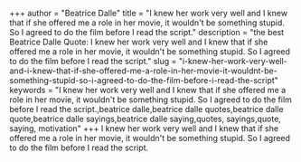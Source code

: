 +++
author = "Beatrice Dalle"
title = "I knew her work very well and I knew that if she offered me a role in her movie, it wouldn't be something stupid. So I agreed to do the film before I read the script."
description = "the best Beatrice Dalle Quote: I knew her work very well and I knew that if she offered me a role in her movie, it wouldn't be something stupid. So I agreed to do the film before I read the script."
slug = "i-knew-her-work-very-well-and-i-knew-that-if-she-offered-me-a-role-in-her-movie-it-wouldnt-be-something-stupid-so-i-agreed-to-do-the-film-before-i-read-the-script"
keywords = "I knew her work very well and I knew that if she offered me a role in her movie, it wouldn't be something stupid. So I agreed to do the film before I read the script.,beatrice dalle,beatrice dalle quotes,beatrice dalle quote,beatrice dalle sayings,beatrice dalle saying,quotes, sayings,quote, saying, motivation"
+++
I knew her work very well and I knew that if she offered me a role in her movie, it wouldn't be something stupid. So I agreed to do the film before I read the script.
